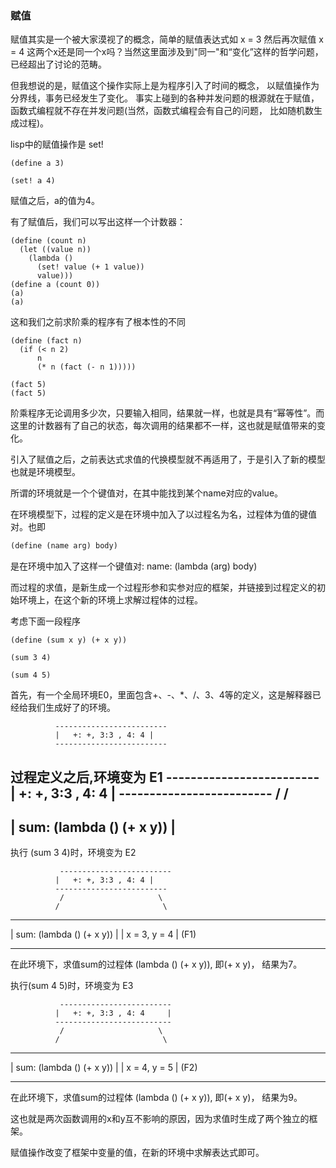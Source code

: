 ### 赋值

赋值其实是一个被大家漠视了的概念，简单的赋值表达式如
    x = 3
然后再次赋值 
    x = 4
这两个x还是同一个x吗？当然这里面涉及到"同一"和“变化”这样的哲学问题，已经超出了讨论的范畴。

但我想说的是，赋值这个操作实际上是为程序引入了时间的概念， 以赋值操作为分界线，事务已经发生了变化。
事实上碰到的各种并发问题的根源就在于赋值，函数式编程就不存在并发问题(当然，函数式编程会有自己的问题，
比如随机数生成过程)。

lisp中的赋值操作是 set!
```
(define a 3)

(set! a 4)
```
赋值之后，a的值为4。

有了赋值后，我们可以写出这样一个计数器：

```
(define (count n)
  (let ((value n))
    (lambda ()
      (set! value (+ 1 value))
      value)))
(define a (count 0))
(a)
(a)
```
这和我们之前求阶乘的程序有了根本性的不同
```
(define (fact n)
  (if (< n 2)
      n
      (* n (fact (- n 1)))))

(fact 5)
(fact 5)
```

阶乘程序无论调用多少次，只要输入相同，结果就一样，也就是具有“幂等性”。而这里的计数器有了自己的状态，每次调用的结果都不一样，这也就是赋值带来的变化。

引入了赋值之后，之前表达式求值的代换模型就不再适用了，于是引入了新的模型也就是环境模型。

所谓的环境就是一个个键值对，在其中能找到某个name对应的value。

在环境模型下，过程的定义是在环境中加入了以过程名为名，过程体为值的键值对。也即
```lisp
(define (name arg) body)
```
是在环境中加入了这样一个键值对:
name: (lambda (arg) body)

而过程的求值，是新生成一个过程形参和实参对应的框架，并链接到过程定义的初始环境上，在这个新的环境上求解过程体的过程。

考虑下面一段程序
```
(define (sum x y) (+ x y))

(sum 3 4)

(sum 4 5)
```

首先，有一个全局环境E0，里面包含+、-、*、/、3、4等的定义，这是解释器已经给我们生成好了的环境。

              -------------------------
              |   +: +, 3:3 , 4: 4 | 
              -------------------------
过程定义之后,环境变为 E1
              -------------------------
              |   +: +, 3:3 , 4: 4 | 
              -------------------------
               /
              /
  ----------------------------
  | sum: (lambda () (+ x y)) |
  ----------------------------
执行 (sum 3 4)时，环境变为 E2
 
               -------------------------
              |   +: +, 3:3 , 4: 4 | 
              -------------------------
               /                     \
              /                       \
  ----------------------------       ------------------
  | sum: (lambda () (+ x y)) |       |  x = 3, y = 4  | (F1)
  ----------------------------       ------------------

在此环境下，求值sum的过程体 (lambda () (+ x y)), 即(+ x y)， 结果为7。

执行(sum 4 5)时，环境变为 E3

               -------------------------
              |   +: +, 3:3 , 4: 4     | 
              --------------------------
               /                     \
              /                       \
  ----------------------------       ------------------
  | sum: (lambda () (+ x y)) |       |  x = 4, y = 5  | (F2)
  ----------------------------       ------------------

在此环境下，求值sum的过程体 (lambda () (+ x y)), 即(+ x y)， 结果为9。

这也就是两次函数调用的x和y互不影响的原因，因为求值时生成了两个独立的框架。

赋值操作改变了框架中变量的值，在新的环境中求解表达式即可。

